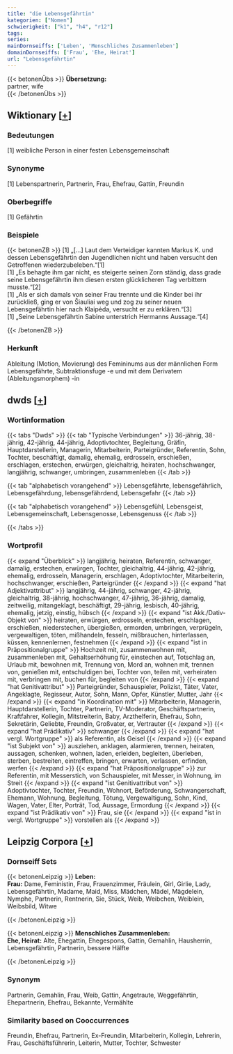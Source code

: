 ```yaml
---
title: "die Lebensgefährtin"
kategorien: ["Nomen"]
schwierigkeit: ["k1", "h4", "r12"]
tags:
series:
mainDornseiffs: ['Leben', 'Menschliches Zusammenleben']
domainDornseiffs: ['Frau', 'Ehe, Heirat']
url: "Lebensgefährtin"
---
```


{{< betonenÜbs >}}
**Übersetzung:**  
partner, wife  
{{< /betonenÜbs >}}

## Wiktionary [[+](https://de.wiktionary.org/wiki/Lebensgefährtin)]

### Bedeutungen
[1] weibliche Person in einer festen Lebensgemeinschaft  

### Synonyme
[1] Lebenspartnerin, Partnerin, Frau, Ehefrau, Gattin, Freundin  

### Oberbegriffe
[1] Gefährtin  

### Beispiele
{{< betonenZB >}}
[1] „[…] Laut dem Verteidiger kannten Markus K. und dessen Lebensgefährtin den Jugendlichen nicht und haben versucht den Getroffenen wiederzubeleben.“[1]  
[1] „Es behagte ihm gar nicht, es steigerte seinen Zorn ständig, dass grade seine Lebensgefährtin ihm diesen ersten glücklicheren Tag verbittern musste.“[2]  
[1] „Als er sich damals von seiner Frau trennte und die Kinder bei ihr zurückließ, ging er von Šiauliai weg und zog zu seiner neuen Lebensgefährtin hier nach Klaipėda, versucht er zu erklären.“[3]  
[1] „Seine Lebensgefährtin Sabine unterstrich Hermanns Aussage.“[4]  

{{< /betonenZB >}}
### Herkunft
Ableitung (Motion, Movierung) des Femininums aus der männlichen Form Lebensgefährte, Subtraktionsfuge -e und mit dem Derivatem (Ableitungsmorphem) -in  



## dwds [[+](https://www.dwds.de/wb/Lebensgefährtin)]

### Wortinformation
{{< tabs "Dwds" >}}
{{< tab "Typische Verbindungen" >}}
36-jährig, 38-jährig, 42-jährig, 44-jährig, Adoptivtochter, Begleitung, Gräfin, Hauptdarstellerin, Managerin, Mitarbeiterin, Parteigründer, Referentin, Sohn, Tochter, beschäftigt, damalig, ehemalig, erdrosseln, erschießen, erschlagen, erstechen, erwürgen, gleichaltrig, heiraten, hochschwanger, langjährig, schwanger, umbringen, zusammenleben
{{< /tab >}}

{{< tab "alphabetisch vorangehend" >}}
Lebensgefährte, lebensgefährlich, Lebensgefährdung, lebensgefährdend, Lebensgefahr
{{< /tab >}}

{{< tab "alphabetisch vorangehend" >}}
Lebensgefühl, Lebensgeist, Lebensgemeinschaft, Lebensgenosse, Lebensgenuss
{{< /tab >}}

{{< /tabs >}}

### Wortprofil
{{< expand "Überblick" >}} langjährig, heiraten, Referentin, schwanger, damalig, erstechen, erwürgen, Tochter, gleichaltrig, 44-jährig, 42-jährig, ehemalig, erdrosseln, Managerin, erschlagen, Adoptivtochter, Mitarbeiterin, hochschwanger, erschießen, Parteigründer {{< /expand >}}
{{< expand "hat Adjektivattribut" >}} langjährig, 44-jährig, schwanger, 42-jährig, gleichaltrig, 38-jährig, hochschwanger, 47-jährig, 36-jährig, damalig, zeitweilig, mitangeklagt, beschäftigt, 29-jährig, lesbisch, 40-jährig, ehemalig, jetzig, einstig, hübsch {{< /expand >}}
{{< expand "ist Akk./Dativ-Objekt von" >}} heiraten, erwürgen, erdrosseln, erstechen, erschlagen, erschießen, niederstechen, übergießen, ermorden, umbringen, verprügeln, vergewaltigen, töten, mißhandeln, fesseln, mißbrauchen, hinterlassen, küssen, kennenlernen, festnehmen {{< /expand >}}
{{< expand "ist in Präpositionalgruppe" >}} Hochzeit mit, zusammenwohnen mit, zusammenleben mit, Gehaltserhöhung für, einstechen auf, Totschlag an, Urlaub mit, bewohnen mit, Trennung von, Mord an, wohnen mit, trennen von, genießen mit, entschuldigen bei, Tochter von, teilen mit, verheiraten mit, verbringen mit, buchen für, begleiten von {{< /expand >}}
{{< expand "hat Genitivattribut" >}} Parteigründer, Schauspieler, Polizist, Täter, Vater, Angeklagte, Regisseur, Autor, Sohn, Mann, Opfer, Künstler, Mutter, Jahr {{< /expand >}}
{{< expand "in Koordination mit" >}} Mitarbeiterin, Managerin, Hauptdarstellerin, Tochter, Partnerin, TV-Moderator, Geschäftspartnerin, Kraftfahrer, Kollegin, Mitstreiterin, Baby, Arzthelferin, Ehefrau, Sohn, Sekretärin, Geliebte, Freundin, Großvater, er, Vertrauter {{< /expand >}}
{{< expand "hat Prädikativ" >}} schwanger {{< /expand >}}
{{< expand "hat vergl. Wortgruppe" >}} als Referentin, als Geisel {{< /expand >}}
{{< expand "ist Subjekt von" >}} ausziehen, anklagen, alarmieren, trennen, heiraten, aussagen, schenken, wohnen, laden, erleiden, begleiten, überleben, sterben, bestreiten, eintreffen, bringen, erwarten, verlassen, erfinden, werfen {{< /expand >}}
{{< expand "hat Präpositionalgruppe" >}} zur Referentin, mit Messerstich, von Schauspieler, mit Messer, in Wohnung, im Streit {{< /expand >}}
{{< expand "ist Genitivattribut von" >}} Adoptivtochter, Tochter, Freundin, Wohnort, Beförderung, Schwangerschaft, Ehemann, Wohnung, Begleitung, Tötung, Vergewaltigung, Sohn, Kind, Wagen, Vater, Elter, Porträt, Tod, Aussage, Ermordung {{< /expand >}}
{{< expand "ist Prädikativ von" >}} Frau, sie {{< /expand >}}
{{< expand "ist in vergl. Wortgruppe" >}} vorstellen als {{< /expand >}}

## Leipzig Corpora [[+](https://corpora.uni-leipzig.de/en/res?word=Lebensgefährtin&corpusId=deu_newscrawl-public_2018)]

### Dornseiff Sets
{{< betonenLeipzig >}}
**Leben:**  
**Frau:** Dame, Feministin, Frau, Frauenzimmer, Fräulein, Girl, Girlie, Lady, Lebensgefährtin, Madame, Maid, Miss, Mädchen, Mädel, Mägdelein, Nymphe, Partnerin, Rentnerin, Sie, Stück, Weib, Weibchen, Weiblein, Weibsbild, Witwe  

{{< /betonenLeipzig >}}


{{< betonenLeipzig >}}
**Menschliches Zusammenleben:**  
**Ehe, Heirat:** Alte, Ehegattin, Ehegespons, Gattin, Gemahlin, Hausherrin, Lebensgefährtin, Partnerin, bessere Hälfte  

{{< /betonenLeipzig >}}

### Synonym
Partnerin, Gemahlin, Frau, Weib, Gattin, Angetraute, Weggefährtin, Ehepartnerin, Ehefrau, Bekannte, Vermählte


### Similarity based on Cooccurrences
Freundin, Ehefrau, Partnerin, Ex-Freundin, Mitarbeiterin, Kollegin, Lehrerin, Frau, Geschäftsführerin, Leiterin, Mutter, Tochter, Schwester

